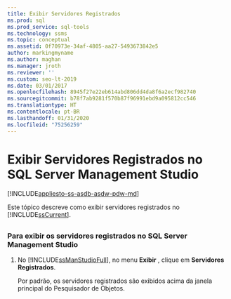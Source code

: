 ```yaml
---
title: Exibir Servidores Registrados
ms.prod: sql
ms.prod_service: sql-tools
ms.technology: ssms
ms.topic: conceptual
ms.assetid: 0f70973e-34af-4805-aa27-5493673842e5
author: markingmyname
ms.author: maghan
ms.manager: jroth
ms.reviewer: ''
ms.custom: seo-lt-2019
ms.date: 03/01/2017
ms.openlocfilehash: 8945f27e22eb614abd806dd4da8f6a2ecf982740
ms.sourcegitcommit: b78f7ab9281f570b87f96991ebd9a095812cc546
ms.translationtype: HT
ms.contentlocale: pt-BR
ms.lasthandoff: 01/31/2020
ms.locfileid: "75256259"
---
```

# <a name="view-registered-servers-in-sql-server-management-studio"></a>Exibir Servidores Registrados no SQL Server Management Studio

[!INCLUDE[appliesto-ss-asdb-asdw-pdw-md](../../includes/appliesto-ss-asdb-asdw-pdw-md.md)]

Este tópico descreve como exibir servidores registrados no [!INCLUDE[ssCurrent](../../includes/sscurrent-md.md)].

## <a name="SSMSProcedure"></a>

### <a name="to-view-registered-servers-in-sql-server-management-studio"></a>Para exibir os servidores registrados no SQL Server Management Studio  

1. No [!INCLUDE[ssManStudioFull](../../includes/ssmanstudiofull-md.md)], no menu **Exibir** , clique em **Servidores Registrados**.

    Por padrão, os servidores registrados são exibidos acima da janela principal do Pesquisador de Objetos.